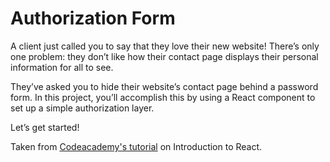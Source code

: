 <h1>Authorization Form</h1>
<p>A client just called you to say that they love their new website! There’s only one problem: they don’t like how their contact page displays their personal information for all to see.</p>

<p>They’ve asked you to hide their website’s contact page behind a password form. In this project, you’ll accomplish this by using a React component to set up a simple authorization layer.</p>

<p>Let’s get started!</p>

Taken from [Codeacademy's tutorial](https://www.codecademy.com/paths/build-web-apps-with-react/tracks/bwa-intro-to-react/modules/react-101-react-components-u/projects/authorization-form) on Introduction to React.
